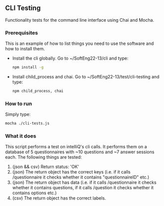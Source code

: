 <!-- CLI TESTING -->
## CLI Testing

Functionality tests for the command line interface using Chai and Mocha.

### Prerequisites

This is an example of how to list things you need to use the software and how to install them.
* Install the cli globally. Go to ~/SoftEng22-13/cli and type:
  ```sh
  npm install -g
  ```
* Install child_process and chai. Go to ~/SoftEng22-13/test/cli-testing and type:
  ```sh
  npm child_process, chai
  ```

### How to run
Simply type:
  ```sh
  mocha ./cli-tests.js
  ```
### What it does
This script performs a test on intelliQ's cli calls. It performs them on a database of 5 questionnaires with ~10 questions and ~7 answer sessions each. The following things are tested:
1. (json && csv) Return status: 'OK'
2. (json) The return object has the correct keys (i.e. if it calls /questionnaire it checks whether it contains "questionnaireID" etc.)
3. (json) The return object has data (i.e. if it calls /questionnaire it checks whether it contains questions, if it calls /question it checks whether it contains options etc.)
4. (csv) The return object has the correct labels.
